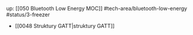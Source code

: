 up: [[050 Bluetooth Low Energy MOC]]
#tech-area/bluetooth-low-energy 
#status/3-freezer


- [[0048 Struktury GATT|struktury GATT]]